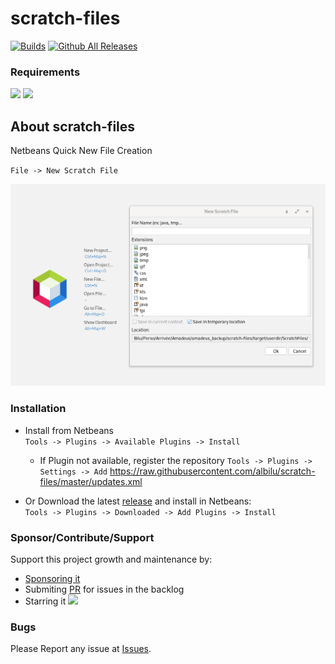 # scratch-files

[![Builds](https://github.com/albilu/scratch-files/actions/workflows/builds.yml/badge.svg?branch=master)](https://github.com/albilu/scratch-files/actions/workflows/builds.yml) [![Github All Releases](https://img.shields.io/github/downloads/albilu/scratch-files/total.svg)]()

### Requirements

[![](https://img.shields.io/badge/JDK-8+-green)]() [![](https://img.shields.io/badge/Netbeans-12+-green)]()

## About scratch-files

Netbeans Quick New File Creation

`File -> New Scratch File`

![demo.png](_resources/demo.png)

### Installation

-   Install from Netbeans \
     `Tools -> Plugins -> Available Plugins -> Install`

    -   If Plugin not available, register the repository
        `Tools -> Plugins -> Settings -> Add`
        https://raw.githubusercontent.com/albilu/scratch-files/master/updates.xml

-   Or Download the latest [release](https://github.com/albilu/scratch-files/releases) and install in Netbeans: \
     `Tools -> Plugins -> Downloaded -> Add Plugins -> Install`


### Sponsor/Contribute/Support

Support this project growth and maintenance by:

-   [Sponsoring it](https://github.com/sponsors/albilu)
-   Submiting [PR](https://github.com/albilu/scratch-files/pulls) for issues in the backlog
-   Starring it [![](https://img.shields.io/github/stars/albilu/scratch-files)]()


### Bugs

Please Report any issue at [Issues](https://github.com/albilu/scratch-files/issues).


